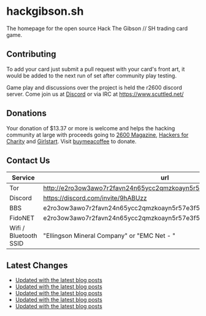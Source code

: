# hackgibson.sh
The homepage for the open source Hack The Gibson // SH trading card game.


## Contributing

To add your card just submit a pull request with your card's front art, it would be added to the next run of set after community play testing.

Game play and discussions over the project is held the r2600 discord server. Come join us at [Discord](https://discord.com/invite/9hABUzz) or via IRC at https://www.scuttled.net/


## Donations

Your donation of $13.37 or more is welcome and helps the hacking community at large with proceeds going to [2600 Magazine](https://2600.com/), [Hackers for Charity](https://hackersforcharity.org) and [Girlstart](https://girlstart.org).  Visit [buymeacoffee](https://www.buymeacoffee.com/hackgibson.sh) to donate.


## Contact Us

Service | url
-|-
Tor | http://e2ro3ow3awo7r2favn24n65ycc2qmzkoayn5r57e3f56nvjwdcgg32ad.onion
Discord | https://discord.com/invite/9hABUzz
BBS | e2ro3ow3awo7r2favn24n65ycc2qmzkoayn5r57e3f56nvjwdcgg32ad.onion:23
FidoNET | e2ro3ow3awo7r2favn24n65ycc2qmzkoayn5r57e3f56nvjwdcgg32ad.onion:24554
Wifi / Bluetooth SSID | "Ellingson Mineral Company" or "EMC Net - <fidonet address>"

## Latest Changes
<!-- BLOG-POST-LIST:START -->
- [Updated with the latest blog posts](https://github.com/DFW2600/hackgibson.sh/commit/e9df704eb6c616bf829b31492dce8f9d506f2dd8)
- [Updated with the latest blog posts](https://github.com/DFW2600/hackgibson.sh/commit/116f229fe1ba938272bf46eb22df8a22cd7005f5)
- [Updated with the latest blog posts](https://github.com/DFW2600/hackgibson.sh/commit/b3167a9a592bbfcf3685760cfc0cae5df52ec47b)
- [Updated with the latest blog posts](https://github.com/DFW2600/hackgibson.sh/commit/2a81ef34190ced6d3027382196b6764f491912d0)
- [Updated with the latest blog posts](https://github.com/DFW2600/hackgibson.sh/commit/aced9aed2c16a3183e22c8ebbddf21474b183f33)
<!-- BLOG-POST-LIST:END -->
